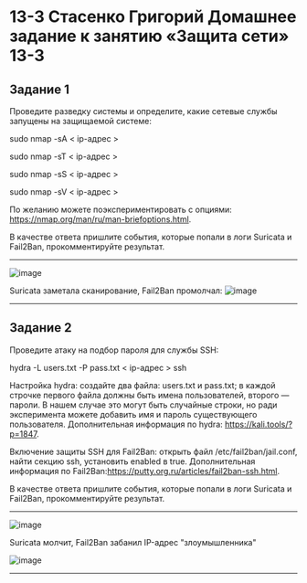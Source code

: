 # 13-3 Стасенко Григорий Домашнее задание к занятию «Защита сети» 13-3

## Задание 1
Проведите разведку системы и определите, какие сетевые службы запущены на защищаемой системе:

sudo nmap -sA < ip-адрес >

sudo nmap -sT < ip-адрес >

sudo nmap -sS < ip-адрес >

sudo nmap -sV < ip-адрес >

По желанию можете поэкспериментировать с опциями: https://nmap.org/man/ru/man-briefoptions.html.

В качестве ответа пришлите события, которые попали в логи Suricata и Fail2Ban, прокомментируйте результат.

---
![image](https://github.com/Nightnek/HW13-3/assets/127677631/62c692a4-5190-4590-9694-009cdc5119d0)

Suricata заметала сканирование, Fail2Ban промолчал:
![image](https://github.com/Nightnek/HW13-3/assets/127677631/dbb6ae3c-8776-4c94-9927-639cfadaf93d)


---

## Задание 2
Проведите атаку на подбор пароля для службы SSH:

hydra -L users.txt -P pass.txt < ip-адрес > ssh

Настройка hydra:
создайте два файла: users.txt и pass.txt;
в каждой строчке первого файла должны быть имена пользователей, второго — пароли. В нашем случае это могут быть случайные строки, но ради эксперимента можете добавить имя и пароль существующего пользователя.
Дополнительная информация по hydra: https://kali.tools/?p=1847.

Включение защиты SSH для Fail2Ban:
открыть файл /etc/fail2ban/jail.conf,
найти секцию ssh,
установить enabled в true.
Дополнительная информация по Fail2Ban:https://putty.org.ru/articles/fail2ban-ssh.html.

В качестве ответа пришлите события, которые попали в логи Suricata и Fail2Ban, прокомментируйте результат.

---
![image](https://github.com/Nightnek/HW13-3/assets/127677631/af9185a9-ae10-404e-a9d5-8248d689ef55)

Suricata молчит, Fail2Ban забанил IP-адрес "злоумышленника"

![image](https://github.com/Nightnek/HW13-3/assets/127677631/9316c714-164e-4806-880c-f14eeed2843b)

---
